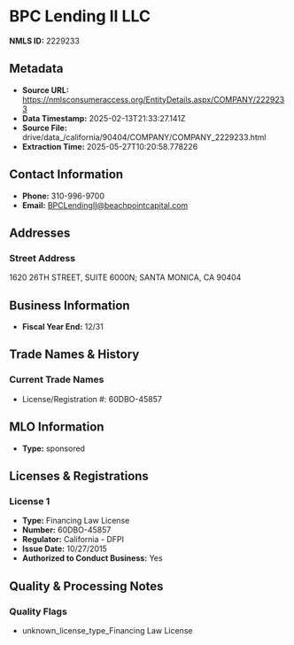 # BPC Lending II LLC

**NMLS ID:** 2229233

## Metadata
- **Source URL:** https://nmlsconsumeraccess.org/EntityDetails.aspx/COMPANY/2229233
- **Data Timestamp:** 2025-02-13T21:33:27.141Z
- **Source File:** drive/data_/california/90404/COMPANY/COMPANY_2229233.html
- **Extraction Time:** 2025-05-27T10:20:58.778226

## Contact Information
- **Phone:** 310-996-9700
- **Email:** BPCLendingII@beachpointcapital.com

## Addresses
### Street Address
1620 26TH STREET, SUITE 6000N; SANTA MONICA, CA 90404

## Business Information
- **Fiscal Year End:** 12/31

## Trade Names & History
### Current Trade Names
- License/Registration #: 60DBO-45857

## MLO Information
- **Type:** sponsored

## Licenses & Registrations

### License 1
- **Type:** Financing Law License
- **Number:** 60DBO-45857
- **Regulator:** California - DFPI
- **Issue Date:** 10/27/2015
- **Authorized to Conduct Business:** Yes

## Quality & Processing Notes
### Quality Flags
- unknown_license_type_Financing Law License
